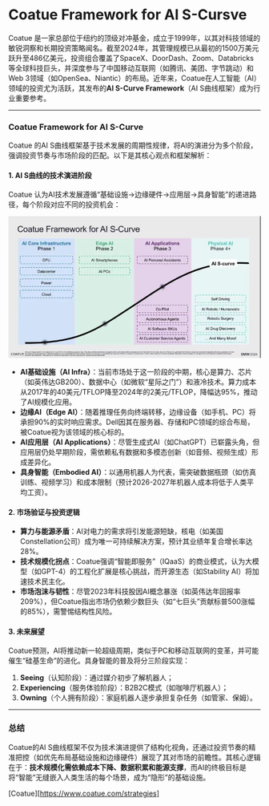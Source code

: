 

# Coatue Framework for AI S-Cursve

Coatue 是一家总部位于纽约的顶级对冲基金，成立于1999年，以其对科技领域的敏锐洞察和长期投资策略闻名。截至2024年，其管理规模已从最初的1500万美元跃升至486亿美元，投资组合覆盖了SpaceX、DoorDash、Zoom、Databricks等全球科技巨头，并深度参与了中国移动互联网（如腾讯、美团、字节跳动）和Web 3领域（如OpenSea、Niantic）的布局。近年来，Coatue在人工智能（AI）领域的投资尤为活跃，其发布的**AI S-Curve Framework**（AI S曲线框架）成为行业重要参考。

---

### **Coatue Framework for AI S-Curve**
Coatue 的AI S曲线框架基于技术发展的周期性规律，将AI的演进分为多个阶段，强调投资节奏与市场阶段的匹配。以下是其核心观点和框架解析：

#### 1. **AI S曲线的技术演进阶段**
Coatue 认为AI技术发展遵循“基础设施→边缘硬件→应用层→具身智能”的递进路径，每个阶段对应不同的投资机会：  

![image-20250217095223425](assets/image-20250217095223425.png)

- **AI基础设施（AI Infra）**：当前市场处于这一阶段的中期，核心是算力、芯片（如英伟达GB200）、数据中心（如微软“星际之门”）和液冷技术。算力成本从2017年的40美元/TFLOP降至2024年的2美元/TFLOP，降幅达95%，推动了AI规模化应用。  
- **边缘AI（Edge AI）**：随着推理任务向终端转移，边缘设备（如手机、PC）将承担90%的实时响应需求。Dell因其在服务器、存储和PC领域的综合布局，被Coatue视为该领域的核心标的。  
- **AI应用层（AI Applications）**：尽管生成式AI（如ChatGPT）已崭露头角，但应用层仍处早期阶段，需依赖私有数据和多模态创新（如音频、视频生成）形成差异化。  
- **具身智能（Embodied AI）**：以通用机器人为代表，需突破数据瓶颈（如仿真训练、视频学习）和成本限制（预计2026-2027年机器人成本将低于人类平均工资）。

#### 2. **市场验证与投资逻辑**
- **算力与能源矛盾**：AI对电力的需求将引发能源短缺，核电（如美国Constellation公司）成为唯一可持续解决方案，预计其业绩年复合增长率达28%。  
- **技术规模化拐点**：Coatue强调“智能即服务”（IQaaS）的商业模式，认为大模型（如GPT-4）的工程化扩展是核心挑战，而开源生态（如Stability AI）将加速技术民主化。  
- **市场泡沫与韧性**：尽管2023年科技股因AI概念暴涨（如英伟达年回报率209%），但Coatue指出市场仍依赖少数巨头（如“七巨头”贡献标普500涨幅的85%），需警惕结构性风险。

#### 3. **未来展望**
Coatue预测，AI将推动新一轮超级周期，类似于PC和移动互联网的变革，并可能催生“硅基生命”的进化。具身智能的普及将分三阶段实现：  
1. **Seeing**（认知阶段）：通过媒介初步了解机器人；  
2. **Experiencing**（服务体验阶段）：B2B2C模式（如咖啡厅机器人）；  
3. **Owning**（个人拥有阶段）：家庭机器人逐步承担复杂任务（如管家、保姆）。

---

### **总结**
Coatue的AI S曲线框架不仅为技术演进提供了结构化视角，还通过投资节奏的精准把控（如优先布局基础设施和边缘硬件）展现了其对市场的前瞻性。其核心逻辑在于：**技术规模化需依赖成本下降、数据积累和能源支撑**，而AI的终极目标是将“智能”无缝嵌入人类生活的每个场景，成为“隐形”的基础设施。





[Coatue][https://www.coatue.com/strategies]